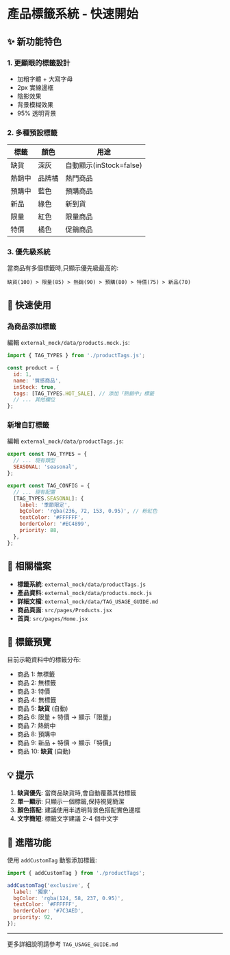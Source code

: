 # 產品標籤系統 - 快速開始

## ✨ 新功能特色

### 1. 更顯眼的標籤設計
- 加粗字體 + 大寫字母
- 2px 實線邊框
- 陰影效果
- 背景模糊效果
- 95% 透明背景

### 2. 多種預設標籤
| 標籤 | 顏色 | 用途 |
|------|------|------|
| 缺貨 | 深灰 | 自動顯示(inStock=false) |
| 熱銷中 | 品牌橘 | 熱門商品 |
| 預購中 | 藍色 | 預購商品 |
| 新品 | 綠色 | 新到貨 |
| 限量 | 紅色 | 限量商品 |
| 特價 | 橘色 | 促銷商品 |

### 3. 優先級系統
當商品有多個標籤時,只顯示優先級最高的:
```
缺貨(100) > 限量(85) > 熱銷(90) > 預購(80) > 特價(75) > 新品(70)
```

## 🚀 快速使用

### 為商品添加標籤

編輯 `external_mock/data/products.mock.js`:

```javascript
import { TAG_TYPES } from './productTags.js';

const product = {
  id: 1,
  name: '質感商品',
  inStock: true,
  tags: [TAG_TYPES.HOT_SALE], // 添加「熱銷中」標籤
  // ... 其他欄位
};
```

### 新增自訂標籤

編輯 `external_mock/data/productTags.js`:

```javascript
export const TAG_TYPES = {
  // ... 現有類型
  SEASONAL: 'seasonal',
};

export const TAG_CONFIG = {
  // ... 現有配置
  [TAG_TYPES.SEASONAL]: {
    label: '季節限定',
    bgColor: 'rgba(236, 72, 153, 0.95)', // 粉紅色
    textColor: '#FFFFFF',
    borderColor: '#EC4899',
    priority: 88,
  },
};
```

## 📁 相關檔案

- **標籤系統**: `external_mock/data/productTags.js`
- **產品資料**: `external_mock/data/products.mock.js`
- **詳細文檔**: `external_mock/data/TAG_USAGE_GUIDE.md`
- **商品頁面**: `src/pages/Products.jsx`
- **首頁**: `src/pages/Home.jsx`

## 🎨 標籤預覽

目前示範資料中的標籤分布:
- 商品 1: 無標籤
- 商品 2: 無標籤
- 商品 3: 特價
- 商品 4: 無標籤
- 商品 5: **缺貨** (自動)
- 商品 6: 限量 + 特價 → 顯示「限量」
- 商品 7: 熱銷中
- 商品 8: 預購中
- 商品 9: 新品 + 特價 → 顯示「特價」
- 商品 10: **缺貨** (自動)

## 💡 提示

1. **缺貨優先**: 當商品缺貨時,會自動覆蓋其他標籤
2. **單一顯示**: 只顯示一個標籤,保持視覺簡潔
3. **顏色搭配**: 建議使用半透明背景色搭配實色邊框
4. **文字簡短**: 標籤文字建議 2-4 個中文字

## 🔧 進階功能

使用 `addCustomTag` 動態添加標籤:

```javascript
import { addCustomTag } from './productTags';

addCustomTag('exclusive', {
  label: '獨家',
  bgColor: 'rgba(124, 58, 237, 0.95)',
  textColor: '#FFFFFF',
  borderColor: '#7C3AED',
  priority: 92,
});
```

---

更多詳細說明請參考 `TAG_USAGE_GUIDE.md`

